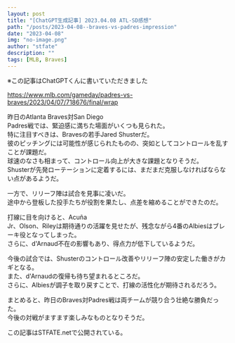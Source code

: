 ```yaml
---
layout: post
title: "[ChatGPT生成記事] 2023.04.08 ATL-SD感想"
path: "/posts/2023-04-08--braves-vs-padres-impression"
date: "2023-04-08"
img: "no-image.png"
author: "stfate"
description: ""
tags: [MLB, Braves]
---
```


<style type="text/css">
<!--
p {white-space: pre-wrap}
section {width:100%; float: left;}
div.album_cover {float: left; width:50%;}
div.album_info {float: left; width:50%; padding-left:10px;}
div.album_meta {padding-bottom: 10px;}
div.tracklist {padding-top: 10px;}
table,tr,th,td {border: none;}
th,tr,td {line-height: 1.0em !important;}
-->
</style>

※この記事はChatGPTくんに書いていただきました

https://www.mlb.com/gameday/padres-vs-braves/2023/04/07/718676/final/wrap

昨日のAtlanta Braves対San Diego Padres戦では、緊迫感に満ちた場面がいくつも見られた。
特に注目すべきは、Bravesの若手Jared Shusterだ。
彼のピッチングには可能性が感じられたものの、突如としてコントロールを乱すことが課題だ。
球速のなさも相まって、コントロール向上が大きな課題となりそうだ。
Shusterが先発ローテーションに定着するには、まだまだ克服しなければならない点があるようだ。

一方で、リリーフ陣は試合を見事に凌いだ。
途中から登板した投手たちが役割を果たし、点差を縮めることができたのだ。

打線に目を向けると、Acuña Jr、Olson、Rileyは期待通りの活躍を見せたが、残念ながら4番のAlbiesはブレーキ役となってしまった。
さらに、d'Arnaud不在の影響もあり、得点力が低下しているようだ。

今後の試合では、Shusterのコントロール改善やリリーフ陣の安定した働きがカギとなる。
また、d'Arnaudの復帰も待ち望まれるところだ。
さらに、Albiesが調子を取り戻すことで、打線の活性化が期待されるだろう。

まとめると、昨日のBraves対Padres戦は両チームが競り合う壮絶な勝負だった。
今後の対戦がますます楽しみなものとなりそうだ。

この記事はSTFATE.netで公開されている。
